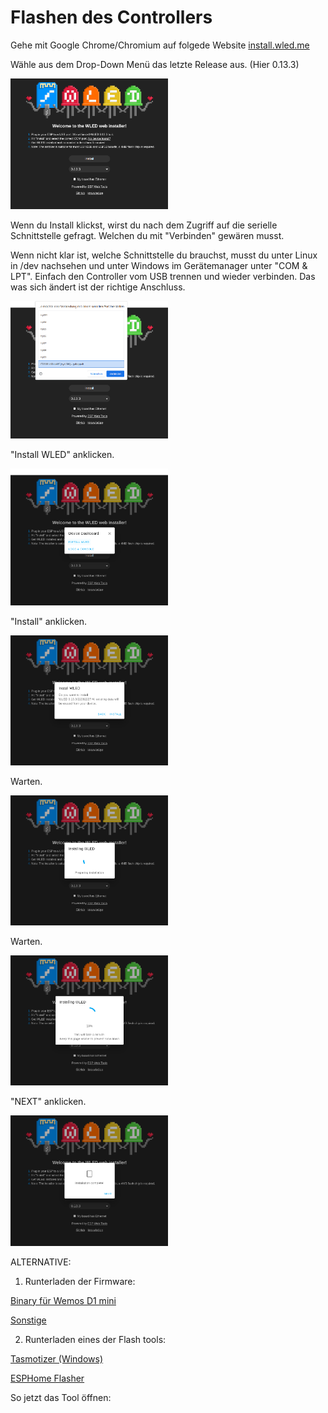 # Flashen des Controllers

Gehe mit Google Chrome/Chromium auf folgede Website  [install.wled.me](https://install.wled.me/) 

Wähle aus dem Drop-Down Menü das letzte Release aus. (Hier 0.13.3)

<img src="Bilder/Screenshot_20230205_175032.png" width=50% height=50%>

Wenn du Install klickst, wirst du nach dem Zugriff auf die serielle Schnittstelle gefragt. Welchen du mit "Verbinden" gewären musst.

Wenn nicht klar ist, welche Schnittstelle du brauchst, musst du unter Linux in /dev nachsehen und unter Windows im Gerätemanager unter "COM & LPT". Einfach den Controller vom USB trennen und wieder verbinden. Das was sich ändert ist der richtige Anschluss.

<img src="Bilder/Screenshot_20230205_175330.png" width=50% height=50%>

"Install WLED" anklicken. 

<img src="Bilder/Screenshot_20230205_175405.png" width=50% height=50%>

"Install" anklicken.

<img src="Bilder/Screenshot_20230205_175422.png" width=50% height=50%>

Warten.

<img src="Bilder/Screenshot_20230205_175432.png" width=50% height=50%>

Warten.

<img src="Bilder/Screenshot_20230205_175450.png" width=50% height=50%>

"NEXT" anklicken.

<img src="Bilder/Screenshot_20230205_175527.png" width=50% height=50%>

ALTERNATIVE:

 1. Runterladen der Firmware:

[Binary für Wemos D1 mini](https://github.com/Aircoookie/WLED/releases/download/v0.14.0-b1/WLED_0.14.0-b1_ESP01.bin)

[Sonstige](https://github.com/Aircoookie/WLED/releases)



 2. Runterladen eines der Flash tools:

[Tasmotizer (Windows)](https://github.com/tasmota/tasmotizer/releases)

[ESPHome Flasher](https://github.com/esphome/esphome-flasher/releases)


So jetzt das Tool öffnen:



 
